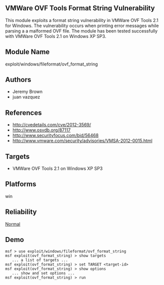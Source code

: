 ## VMWare OVF Tools Format String Vulnerability

This module exploits a format string vulnerability in VMWare 
OVF Tools 2.1 for Windows. The vulnerability occurs when 
printing error messages while parsing a a malformed OVF 
file. The module has been tested successfully with VMWare 
OVF Tools 2.1 on Windows XP SP3.


## Module Name
exploit/windows/fileformat/ovf_format_string

## Authors
* Jeremy Brown
* juan vazquez


## References
* http://cvedetails.com/cve/2012-3569/
* http://www.osvdb.org/87117
* http://www.securityfocus.com/bid/56468
* http://www.vmware.com/security/advisories/VMSA-2012-0015.html



## Targets
* VMWare OVF Tools 2.1 on Windows XP SP3


## Platforms
win

## Reliability
[Normal](https://github.com/rapid7/metasploit-framework/wiki/Exploit-Ranking)

## Demo

```
msf > use exploit/windows/fileformat/ovf_format_string
msf exploit(ovf_format_string) > show targets
   ... a list of targets ...
msf exploit(ovf_format_string) > set TARGET <target-id>
msf exploit(ovf_format_string) > show options
   ... show and set options ...
msf exploit(ovf_format_string) > run
```
    
    
